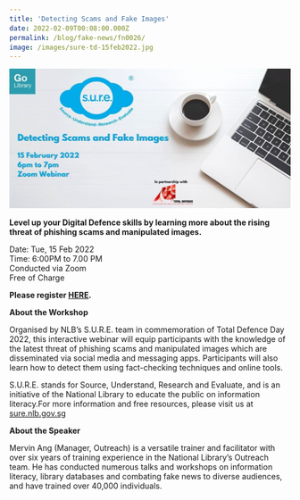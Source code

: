 ```yaml
---
title: 'Detecting Scams and Fake Images'
date: 2022-02-09T00:08:00.000Z
permalink: /blog/fake-news/fn0026/
image: /images/sure-td-15feb2022.jpg
---
```


![](/images/SURE-TD-15Feb2022.JPG)

**Level up your Digital Defence skills by learning more about the rising threat of phishing scams and manipulated images.**

Date: Tue, 15 Feb 2022 <br>Time: 6:00PM to 7.00 PM<br>Conducted via Zoom<br>Free of Charge

**Please register [HERE](https://www.eventbrite.sg/e/detecting-scams-and-fake-images-tickets-255048134837?aff=ebdssbonlinesearch).**

**About the Workshop**

Organised by NLB’s S.U.R.E. team in commemoration of Total Defence Day 2022, this interactive webinar will equip participants with the knowledge of the latest threat of phishing scams and manipulated images which are disseminated via social media and messaging apps. Participants will also learn how to detect them using fact-checking techniques and online tools.

S.U.R.E. stands for Source, Understand, Research and Evaluate, and is an initiative of the National Library to educate the public on information literacy.For more information and free resources, please visit us at [sure.nlb.gov.sg](https://sure.nlb.gov.sg/)

**About the Speaker**

Mervin Ang (Manager, Outreach) is a versatile trainer and facilitator with over six years of training experience in the National Library’s Outreach team. He has conducted numerous talks and workshops on information literacy, library databases and combating fake news to diverse audiences, and have trained over 40,000 individuals.